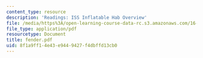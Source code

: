```yaml
---
content_type: resource
description: 'Readings: ISS Inflatable Hab Overview'
file: /media/https%3A/open-learning-course-data-rc.s3.amazonaws.com/16-891j-space-policy-seminar-spring-2003/8f1a9ff14e43e9449427f4dbffd13cb0_fender.pdf
file_type: application/pdf
resourcetype: Document
title: fender.pdf
uid: 8f1a9ff1-4e43-e944-9427-f4dbffd13cb0
---
```

